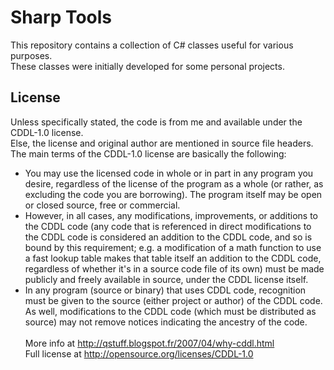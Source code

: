 Sharp Tools
===========

This repository contains a collection of C# classes useful for various purposes.<br/>
These classes were initially developed for some personal projects.

## License

Unless specifically stated, the code is from me and available under the CDDL-1.0 license.<br/>
Else, the license and original author are mentioned in source file headers.<br/>
The main terms of the CDDL-1.0 license are basically the following:

- You may use the licensed code in whole or in part in any program you desire, regardless of the license of the program as a whole (or rather, as excluding the code you are borrowing). The program itself may be open or closed source, free or commercial.
- However, in all cases, any modifications, improvements, or additions to the CDDL code (any code that is referenced in direct modifications to the CDDL code is considered an addition to the CDDL code, and so is bound by this requirement; e.g. a modification of a math function to use a fast lookup table makes that table itself an addition to the CDDL code, regardless of whether it's in a source code file of its own) must be made publicly and freely available in source, under the CDDL license itself.
- In any program (source or binary) that uses CDDL code, recognition must be given to the source (either project or author) of the CDDL code. As well, modifications to the CDDL code (which must be distributed as source) may not remove notices indicating the ancestry of the code.<br/><br/>
More info at http://qstuff.blogspot.fr/2007/04/why-cddl.html<br/>
Full license at http://opensource.org/licenses/CDDL-1.0
